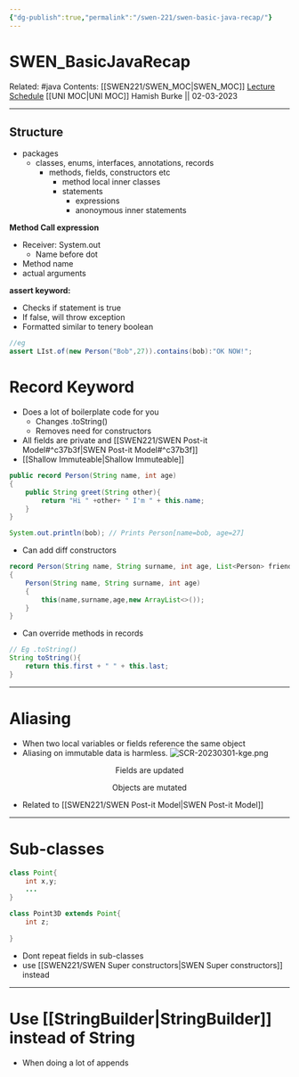 ```yaml
---
{"dg-publish":true,"permalink":"/swen-221/swen-basic-java-recap/"}
---
```



# SWEN_BasicJavaRecap

Related: #java 
Contents: [[SWEN221/SWEN_MOC\|SWEN_MOC]]
[Lecture Schedule](https://ecs.wgtn.ac.nz/Courses/SWEN221_2023T1/LectureSchedule)
[[UNI MOC\|UNI MOC]]
Hamish Burke || 02-03-2023
***

## Structure

- packages
	- classes, enums, interfaces, annotations, records
		- methods, fields, constructors etc
			- method local inner classes
			- statements
				- expressions
				- anonoymous inner statements



**Method Call expression**
- Receiver: System.out
	- Name before dot
- Method name
- actual arguments

**assert keyword:**
- Checks if statement is true
- If false, will throw exception
- Formatted similar to tenery boolean

```java
//eg
assert LIst.of(new Person("Bob",27)).contains(bob):"OK NOW!";
```

# Record Keyword

- Does a lot of boilerplate code for you
	- Changes .toString()
	- Removes need for constructors
- All fields are private and [[SWEN221/SWEN Post-it Model#^c37b3f\|SWEN Post-it Model#^c37b3f]]
- [[Shallow Immuteable\|Shallow Immuteable]]

```java
public record Person(String name, int age) 
{
	public String greet(String other){
		return "Hi " +other+ " I'm " + this.name;
	}
}

System.out.println(bob); // Prints Person[name=bob, age=27]
```

- Can add diff constructors

```java
record Person(String name, String surname, int age, List<Person> friends)
{
	Person(String name, String surname, int age)
	{
		this(name,surname,age,new ArrayList<>());	
	}
}
```

- Can override methods in records

```java
// Eg .toString()
String toString(){
	return this.first + " " + this.last;
}
```

***

# Aliasing

- When two local variables or fields reference the same object
- Aliasing on immutable data is harmless.
![SCR-20230301-kge.png](/img/user/SCR-20230301-kge.png)


<p align="center">
Fields are updated
</p>
<p align="center">
Objects are mutated
</p>


- Related to [[SWEN221/SWEN Post-it Model\|SWEN Post-it Model]]


***

# Sub-classes

```java
class Point{
	int x,y;
	...
}

class Point3D extends Point{
	int z;
	
}

```

- Dont repeat fields in sub-classes
- use [[SWEN221/SWEN Super constructors\|SWEN Super constructors]] instead

***

# Use [[StringBuilder\|StringBuilder]] instead of String

- When doing a lot of appends


